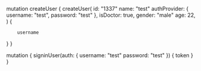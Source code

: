 mutation createUser {
  createUser(
    id: "1337"
    name: "test"
    authProvider: {
      username: "test",
      password: "test"
    },
    isDoctor: true,
    gender: "male"
    age: 22,
    ) {
    	
    	username
  }
}

mutation {
  signinUser(auth: {
    username: "test"
    password: "test"
  }) {
    token
  }
}
